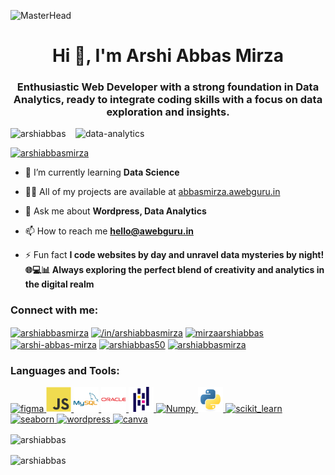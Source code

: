 ![MasterHead](https://awebguru.in/wp-content/uploads/2024/01/arshi-abbas-mirza-github-banner.gif)
<h1 align="center">Hi 👋, I'm Arshi Abbas Mirza</h1>
<h3 align="center">Enthusiastic Web Developer with a strong foundation in Data Analytics, ready to integrate coding skills with a focus on data exploration and insights.</h3>
<img align="right" width='400px' alt="data-analytics" src="https://blog.imarticus.org/wp-content/uploads/2019/05/daonline.gif">
<p align="left"> <img src="https://komarev.com/ghpvc/?username=arshiabbas&label=Profile%20views&color=0e75b6&style=flat" alt="arshiabbas" /> </p>
<p align="left"> <a href="https://twitter.com/arshiabbasmirza" target="blank"><img src="https://img.shields.io/twitter/follow/arshiabbasmirza?logo=twitter&style=for-the-badge" alt="arshiabbasmirza" /></a> </p>

- 🌱 I’m currently learning **Data Science**

- 👨‍💻 All of my projects are available at [abbasmirza.awebguru.in](abbasmirza.awebguru.in)

- 💬 Ask me about **Wordpress, Data Analytics**

- 📫 How to reach me **hello@awebguru.in**

- ⚡ Fun fact **I code websites by day and unravel data mysteries by night! 🌐💻📊 Always exploring the perfect blend of creativity and analytics in the digital realm**

<h3 align="left">Connect with me:</h3>
<p align="left">
<a href="https://twitter.com/arshiabbasmirza" target="blank"><img align="center" src="https://raw.githubusercontent.com/rahuldkjain/github-profile-readme-generator/master/src/images/icons/Social/twitter.svg" alt="arshiabbasmirza" height="30" width="40" /></a>
<a href="https://linkedin.com/in//in/arshiabbasmirza" target="blank"><img align="center" src="https://raw.githubusercontent.com/rahuldkjain/github-profile-readme-generator/master/src/images/icons/Social/linked-in-alt.svg" alt="/in/arshiabbasmirza" height="30" width="40" /></a>
<a href="https://kaggle.com/mirzaarshiabbas" target="blank"><img align="center" src="https://raw.githubusercontent.com/rahuldkjain/github-profile-readme-generator/master/src/images/icons/Social/kaggle.svg" alt="mirzaarshiabbas" height="30" width="40" /></a>
<a href="https://fb.com/arshi-abbas-mirza" target="blank"><img align="center" src="https://raw.githubusercontent.com/rahuldkjain/github-profile-readme-generator/master/src/images/icons/Social/facebook.svg" alt="arshi-abbas-mirza" height="30" width="40" /></a>
<a href="https://instagram.com/arshiabbas50" target="blank"><img align="center" src="https://raw.githubusercontent.com/rahuldkjain/github-profile-readme-generator/master/src/images/icons/Social/instagram.svg" alt="arshiabbas50" height="30" width="40" /></a>
<a href="https://www.hackerrank.com/arshiabbasmirza" target="blank"><img align="center" src="https://raw.githubusercontent.com/rahuldkjain/github-profile-readme-generator/master/src/images/icons/Social/hackerrank.svg" alt="arshiabbasmirza" height="30" width="40" /></a>
</p>

<h3 align="left">Languages and Tools:</h3>
<p align="left"> 
<a href="https://www.figma.com/" target="_blank" rel="noreferrer"> <img src="https://www.vectorlogo.zone/logos/figma/figma-icon.svg" alt="figma" width="40" height="40"/> </a> 
<a href="https://developer.mozilla.org/en-US/docs/Web/JavaScript" target="_blank" rel="noreferrer"> <img src="https://raw.githubusercontent.com/devicons/devicon/master/icons/javascript/javascript-original.svg" alt="javascript" width="40" height="40"/> </a> 
<a href="https://www.mysql.com/" target="_blank" rel="noreferrer"> <img src="https://raw.githubusercontent.com/devicons/devicon/master/icons/mysql/mysql-original-wordmark.svg" alt="mysql" width="40" height="40"/> </a> 
<a href="https://www.oracle.com/" target="_blank" rel="noreferrer"> <img src="https://raw.githubusercontent.com/devicons/devicon/master/icons/oracle/oracle-original.svg" alt="oracle" width="40" height="40"/> </a> 
<a href="https://pandas.pydata.org/" target="_blank" rel="noreferrer"> <img src="https://raw.githubusercontent.com/devicons/devicon/2ae2a900d2f041da66e950e4d48052658d850630/icons/pandas/pandas-original.svg" alt="pandas" width="40" height="40"/> </a>
<a href="https://numpy.org/" target="_blank" rel="noreferrer"> <img src="https://www.svgrepo.com/show/354127/numpy.svg" alt="Numpy" width="40" height="40"/> </a>
<a href="https://www.python.org" target="_blank" rel="noreferrer"> <img src="https://raw.githubusercontent.com/devicons/devicon/master/icons/python/python-original.svg" alt="python" width="40" height="40"/> </a> 
<a href="https://scikit-learn.org/" target="_blank" rel="noreferrer"> <img src="https://upload.wikimedia.org/wikipedia/commons/0/05/Scikit_learn_logo_small.svg" alt="scikit_learn" width="40" height="40"/> </a> 
<a href="https://seaborn.pydata.org/" target="_blank" rel="noreferrer"> <img src="https://seaborn.pydata.org/_images/logo-mark-lightbg.svg" alt="seaborn" width="40" height="40"/> </a>
<a href="https://wordpress.org/" target="_blank" rel="noreferrer"> <img src="https://upload.wikimedia.org/wikipedia/commons/thumb/9/98/WordPress_blue_logo.svg/1024px-WordPress_blue_logo.svg.png" alt="wordpress" width="40" height="40"/> </a>
<a href="https://canva.org/" target="_blank" rel="noreferrer"> <img src="https://uxwing.com/wp-content/themes/uxwing/download/brands-and-social-media/canva-icon.png" alt="canva" width="40" height="40"/> </a>
</p>

<p><img align="center" src="https://github-readme-stats.vercel.app/api/top-langs?username=arshiabbas&show_icons=true&locale=en&layout=compact" alt="arshiabbas" /></p>

<p><img align="center" src="https://github-readme-streak-stats.herokuapp.com/?user=arshiabbas&" alt="arshiabbas" /></p>
